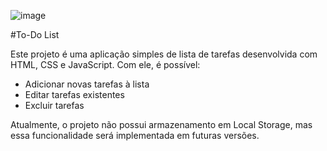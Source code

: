 ![image](https://github.com/user-attachments/assets/78f0cdd4-8aa2-4815-adec-337789e78417)

#To-Do List

Este projeto é uma aplicação simples de lista de tarefas desenvolvida com HTML, CSS e JavaScript. Com ele, é possível:

- Adicionar novas tarefas à lista
- Editar tarefas existentes
- Excluir tarefas
  
Atualmente, o projeto não possui armazenamento em Local Storage, mas essa funcionalidade será implementada em futuras versões.
